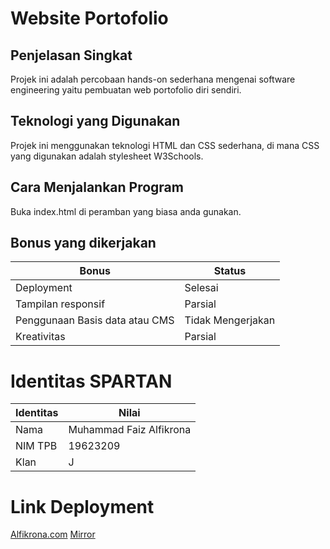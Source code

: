 # Website Portofolio

## Penjelasan Singkat

Projek ini adalah percobaan hands-on sederhana mengenai software engineering yaitu pembuatan web portofolio diri sendiri.

## Teknologi yang Digunakan

Projek ini menggunakan teknologi HTML dan CSS sederhana, di mana CSS yang digunakan adalah stylesheet W3Schools.

## Cara Menjalankan Program

Buka index.html di peramban yang biasa anda gunakan.

## Bonus yang dikerjakan

| Bonus                          | Status            |
| ------------------------------ | ----------------- |
| Deployment                     | Selesai           |
| Tampilan responsif             | Parsial           |
| Penggunaan Basis data atau CMS | Tidak Mengerjakan |
| Kreativitas                    | Parsial           |

# Identitas SPARTAN

| Identitas | Nilai                   |
| --------- | ----------------------- |
| Nama      | Muhammad Faiz Alfikrona |
| NIM TPB   | 19623209                |
| Klan      | J                       |

# Link Deployment

[Alfikrona.com](https://alfikrona.com)
[Mirror](https://websitefaiz.pages.dev)
